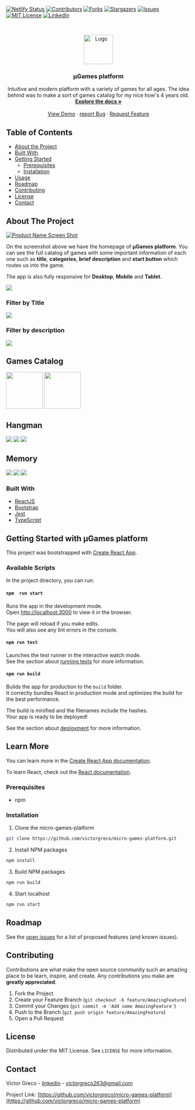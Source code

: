 <!--
*** Thanks for checking out this README Template. If you have a suggestion that would
*** make this better, please fork the micro-games-platform and create a pull request or simply open
*** an issue with the tag "enhancement".
*** Thanks again! Now go create something AMAZING! :D
***
***
***
*** To avoid retyping too much info. Do a search and replace for the following:
*** victorgreco, micro-games-platform, twitter_handle, email
-->





<!-- PROJECT SHIELDS -->
<!--
*** I'm using markdown "reference style" links for readability.
*** Reference links are enclosed in brackets [ ] instead of parentheses ( ).
*** See the bottom of this document for the declaration of the reference variables
*** for contributors-url, forks-url, etc. This is an optional, concise syntax you may use.
*** https://www.markdownguide.org/basic-syntax/#reference-style-links
-->
[![Netlify Status](https://api.netlify.com/api/v1/badges/9af15de0-f3f9-4945-8a28-bf41b0330bd1/deploy-status)](https://app.netlify.com/sites/eloquent-gates-1aa469/deploys)
[![Contributors][contributors-shield]][contributors-url]
[![Forks][forks-shield]][forks-url]
[![Stargazers][stars-shield]][stars-url]
[![Issues][issues-shield]][issues-url]
[![MIT License][license-shield]][license-url]
[![LinkedIn][linkedin-shield]][linkedin-url]

<!-- PROJECT LOGO -->
<br />
<p align="center">
  <a href="https://github.com/victorgreco/micro-games-platform">
    <img src="images/logo.svg" alt="Logo" width="80" height="80">
  </a>

  <h3 align="center">µGames platform</h3>

  <p align="center">
    Intuitive and modern platform with a variety of games for all ages. The idea behind was to make a sort of games catalog for my nice how's 4 years old.
    <br />
    <a href="https://github.com/victorgreco/micro-games-platform"><strong>Explore the docs »</strong></a>
    <br />
    <br />
    <a href="https://github.com/victorgreco/micro-games-platform">View Demo</a>
    ·
    <a href="https://github.com/victorgreco/micro-games-platform/issues">report Bug</a>
    ·
    <a href="https://github.com/victorgreco/micro-games-platform/issues">Request Feature</a>
  </p>
</p>

<!-- TABLE OF CONTENTS -->
## Table of Contents

* [About the Project](#about-the-project)
* [Built With](#built-with)
* [Getting Started](#getting-started)
  * [Prerequisites](#prerequisites)
  * [Installation](#installation)
* [Usage](#usage)
* [Roadmap](#roadmap)
* [Contributing](#contributing)
* [License](#license)
* [Contact](#contact)

<!-- ABOUT THE PROJECT -->
## About The Project

[![Product Name Screen Shot][product-screenshot]](https://example.com)

On the screenshot above we have the homepage of **µGames platform**. You can see the full catalog of games with some important information of each one such as **title**, **categories**, **brief description** and **start button** which routes us into the game.

The app is also fully responsive for **Desktop**, **Mobile** and **Tablet**.

<img src="./src/resources/docs/home/home.png">

### Filter by Title

<img src="./src/resources/docs/home/home_filter_title.png">

### Filter by description

<img src="./src/resources/docs/home/home_filter_description.png">

## Games Catalog

<img src="./src/resources/docs/hangman/hangman.gif" width="100">
<img src="./src/resources/docs/memory/memory.gif" width="100">


## Hangman

<img src="./src/resources/docs/hangman/start.png">
<img src="./src/resources/docs/hangman/play.png">
<img src="./src/resources/docs/hangman/end.png">

## Memory 

<img src="./src/resources/docs/memory/start.png">
<img src="./src/resources/docs/memory/play.png">
<img src="./src/resources/docs/memory/end.png">

### Built With

* [ReactJS]()
* [Bootstrap]()
* [Jest]()
* [TypeScript]()

<!-- GETTING STARTED -->
## Getting Started with µGames platform

This project was bootstrapped with [Create React App](https://github.com/facebook/create-react-app).

### Available Scripts

In the project directory, you can run:

#### `npm  run start`

Runs the app in the development mode.\
Open [http://localhost:3000](http://localhost:3000) to view it in the browser.

The page will reload if you make edits.\
You will also see any lint errors in the console.

#### `npm run test`

Launches the test runner in the interactive watch mode.\
See the section about [running tests](https://facebook.github.io/create-react-app/docs/running-tests) for more information.

#### `npm run build`

Builds the app for production to the `build` folder.\
It correctly bundles React in production mode and optimizes the build for the best performance.

The build is minified and the filenames include the hashes.\
Your app is ready to be deployed!

See the section about [deployment](https://facebook.github.io/create-react-app/docs/deployment) for more information.

## Learn More

You can learn more in the [Create React App documentation](https://facebook.github.io/create-react-app/docs/getting-started).

To learn React, check out the [React documentation](https://reactjs.org/).

### Prerequisites

* npm

### Installation

1. Clone the micro-games-platform
```sh
git clone https://github.com/victorgreco/micro-games-platform.git
```
2. Install NPM packages
```sh
npm install
```
3. Build NPM packages
```sh
npm run build
```
4. Start localhost
```sh
npm run start
```

<!-- ROADMAP -->
## Roadmap

See the [open issues](https://github.com/victorgreco/micro-games-platform/issues) for a list of proposed features (and known issues).

<!-- CONTRIBUTING -->
## Contributing

Contributions are what make the open source community such an amazing place to be learn, inspire, and create. Any contributions you make are **greatly appreciated**.

1. Fork the Project
2. Create your Feature Branch (`git checkout -b feature/AmazingFeature`)
3. Commit your Changes (`git commit -m 'Add some AmazingFeature'`)
4. Push to the Branch (`git push origin feature/AmazingFeature`)
5. Open a Pull Request

<!-- LICENSE -->
## License

Distributed under the MIT License. See `LICENSE` for more information.

<!-- CONTACT -->
## Contact

Victor Greco - [linkedin](https://www.linkedin.com/in/victor-greco/) - victorgreco263@gmail.com

Project Link: [https://github.com/victorgreco/micro-games-platform](https://github.com/victorgreco/micro-games-platform)


<!-- MARKDOWN LINKS & IMAGES -->
<!-- https://www.markdownguide.org/basic-syntax/#reference-style-links -->
[contributors-shield]: https://img.shields.io/github/contributors/victorgreco/micro-games-platform.svg?style=flat-square
[contributors-url]: https://github.com/victorgreco/micro-games-platform/graphs/contributors
[forks-shield]: https://img.shields.io/github/forks/victorgreco/micro-games-platform.svg?style=flat-square
[forks-url]: https://github.com/victorgreco/micro-games-platform/network/members
[stars-shield]: https://img.shields.io/github/stars/victorgreco/micro-games-platform.svg?style=flat-square
[stars-url]: https://github.com/victorgreco/micro-games-platform/stargazers
[issues-shield]: https://img.shields.io/github/issues/victorgreco/micro-games-platform.svg?style=flat-square
[issues-url]: https://github.com/victorgreco/micro-games-platform/issues
[license-shield]: https://img.shields.io/github/license/victorgreco/micro-games-platform.svg?style=flat-square
[license-url]: https://github.com/victorgreco/micro-games-platform/blob/master/LICENSE.txt
[linkedin-shield]: https://img.shields.io/badge/-LinkedIn-black.svg?style=flat-square&logo=linkedin&colorB=555
[linkedin-url]: https://www.linkedin.com/in/victor-greco/
[product-screenshot]: src/resources/docs/home/home_desktop.png
